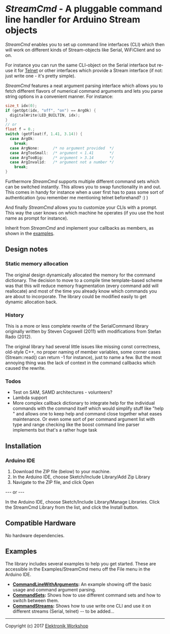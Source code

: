 # *StreamCmd* - A pluggable command line handler for Arduino Stream objects
*StreamCmd* enables you to set up command line interfaces (CLI) which then will work on different kinds of Stream-objects like Serial, WiFiClient and so on.

For instance you can run the same CLI-object on the Serial interface but re-use it for [Telnet](../TelnetServer) or other interfaces which provide a Stream interface (if not: just write one - it's pretty simple).

*StreamCmd* features a neat argument parsing interface which allows you to fetch different flavors of numerical command arguments and lets you parse string options in a convenient manner. For instance:

```c++
size_t idx(0);
if (getOpt(idx, "off", "on") == ArgOk) {
  digitalWrite(LED_BUILTIN, idx);
}
// or
float f = 0.;
switch (getFloat(f, 1.41, 3.14)) {
  case ArgOk:
    break;
  case ArgNone:      /* no argument provided  */
  case ArgTooSmall:  /* argument < 1.41       */
  case ArgTooBig:    /* argument > 3.14       */
  case ArgInvalid:   /* argument not a number */
    break;
}  
```

Furthermore *StreamCmd* supports multiple different command sets which can be switched instantly. This allows you to swap functionality in and out. This comes in handy for instance when a user first has to pass some sort of authentication (you remember me mentioning telnet beforehand? :) )

And finally *StreamCmd* allows you to customize your CLIs with a prompt. This way the user knows on which machine he operates (if you use the host name as prompt for instance).

Inherit from *StreamCmd* and implement your callbacks as members, as shown in the [examples](##Examples).

## Design notes
### Static memory allocation
The original design dynamically allocated the memory for the command dictionary. The decision to move to a compile time template-based scheme was that this will reduce memory fragmentation (every command add will reallocate) and most of the time you already know which commands you are about to incorporate. The library could be modified easily to get dynamic allocation back.

### History
This is a more or less complete rewrite of the SerialCommand library originally written by Steven Cogswell (2011) with modifications from Stefan Rado (2012).

The original library had several little issues like missing const correctness, old-style C++, no proper naming of member variables, some corner cases (Stream::read() can return -1 for instance), just to name a few. But the most annoying thing was the lack of context in the command callbacks which caused the rewrite.

### Todos
* Test on SAM, SAMD architectures - volunteers?
* Lambda support
* More complex callback dictionary to integrate help for the individual commands with the command itself which would simplify stuff like "help <command name>" and allows one to keep help and command close together what eases maintenance. Or even some sort of per command argument list with type and range checking like the boost command line parser implements but that's a rather huge task

## Installation
### Arduino IDE
1. Download the ZIP file (below) to your machine.
2. In the Arduino IDE, choose Sketch/Include Library/Add Zip Library
3. Navigate to the ZIP file, and click Open

--- or ---

In the Arduino IDE, choose Sketch/Include Library/Manage Libraries.  Click the StreamCmd Library from the list, and click the Install button.

## Compatible Hardware
No hardware dependencies.

## Examples
The library includes several examples to help you get started. These are accessible in the Examples/StreamCmd menu off the File menu in the Arduino IDE.
* **[CommandLineWithArguments](examples/CommandLineWithArguments/CommandLineWithArguments.ino):** An example showing off the basic usage and command argument parsing.
* **[CommandSets](examples/CommandSets/CommandSets.ino):** Shows how to use different command sets and how to switch between them.
* **[CommandStreams](examples/CommandStreams/CommandStreams.ino):** Shows how to use write one CLI and use it on different streams (Serial, telnet) -- to be added...

---
Copyright (c) 2017 [Elektronik Workshop](http://elektronikworkshop.ch)
